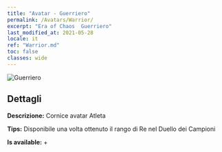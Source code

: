 ```yaml
---
title: "Avatar - Guerriero"
permalink: /Avatars/Warrior/
excerpt: "Era of Chaos  Guerriero"
last_modified_at: 2021-05-28
locale: it
ref: "Warrior.md"
toc: false
classes: wide
---
```

 ![Guerriero](/images/a/avatarFrame_1.png)

## Dettagli

 **Descrizione:** Cornice avatar Atleta 

 **Tips:** Disponibile una volta ottenuto il rango di Re nel Duello dei Campioni 

 **Is available:**  + 

